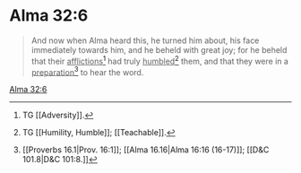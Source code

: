# Alma 32:6

> And now when Alma heard this, he turned him about, his face immediately towards him, and he beheld with great joy; for he beheld that their <u>afflictions</u>[^a] had truly <u>humbled</u>[^b] them, and that they were in a <u>preparation</u>[^c] to hear the word.

[Alma 32:6](https://www.churchofjesuschrist.org/study/scriptures/bofm/alma/32?lang=eng&id=p6#p6)


[^a]: TG [[Adversity]].
[^b]: TG [[Humility, Humble]]; [[Teachable]].
[^c]: [[Proverbs 16.1|Prov. 16:1]]; [[Alma 16.16|Alma 16:16 (16-17)]]; [[D&C 101.8|D&C 101:8.]]
